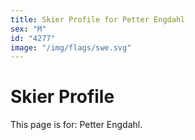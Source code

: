 ```yaml
---
title: Skier Profile for Petter Engdahl
sex: "M"
id: "4277"
image: "/img/flags/swe.svg" 
---
```


# Skier Profile

This page is for: Petter Engdahl.
    